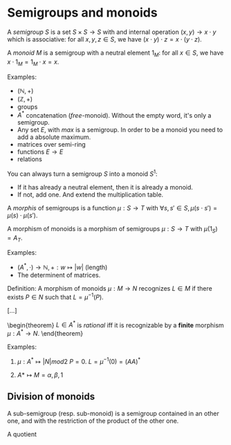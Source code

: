 Semigroups and monoids
======================



A *semigroup* $S$ is a set $S \times S \to S$ with and internal operation
$(x,y) \to x \cdot y$ which is associative: for all $x,y,z \in S$, we have
$(x \cdot y) \cdot z = x \cdot (y \cdot z)$.

A *monoid* $M$ is a semigroup with a neutral element $1_M$: for all $x \in S$,
we have $x \cdot 1_M = 1_M \cdot x = x$.

Examples:

- $(\mathbb{N}, +)$
- $(\mathbb{Z}, +)$
- groups
- $A^*$ concatenation (*free*-monoid). Without the empty word, it's only a semigroup.
- Any set $E$, with $max$ is a semigroup. In order to be a monoid you need to
add a absolute maximum.
- matrices over semi-ring
- functions $E \to E$
- relations

You can always turn a semigroup $S$ into a monoid $S^1$:

- If it has already a neutral element, then it is already a monoid.
- If not, add one. And extend the multiplication table.

A *morphis* of semigroups is a function $\mu : S \to T$ with
$\forall s, s' \in S, \mu(s \cdot s') = \mu(s) \cdot \mu(s')$.

A morphism of monoids is a morphism of semigroups $\mu : S \to T$ with
$\mu(1_S) = A_T$.

Examples:

- $(A^*, \cdot) \to \mathbb{N}, + : w \mapsto |w|$ (length)
- The determinent of matrices.

Definition:
A morphism of monoids $\mu : M \to N$ recognizes $L \in M$ if there exists
$P \in N$ such that $L = \mu^{-1}(P)$.

[…]

\begin{theorem}
$L \in A^*$ is *rational* iff it is recognizable by a **finite** morphism
$\mu : A^* \to N$.
\end{theorem}

Examples:

1. $\mu : A^* \longmapsto |N| mod 2$
   $P = {0}$. $L = \mu^{-1}(0) = (AA)^*$

2. $A* \longmapsto M = {\alpha, \beta, 1}$



Division of monoids
-------------------

A sub-semigroup (resp. sub-monoid) is a semigroup contained in an other one, and
with the restriction of the product of the other one.

A quotient 
